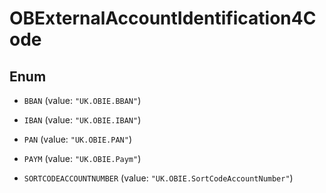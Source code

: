 

# OBExternalAccountIdentification4Code

## Enum


* `BBAN` (value: `"UK.OBIE.BBAN"`)

* `IBAN` (value: `"UK.OBIE.IBAN"`)

* `PAN` (value: `"UK.OBIE.PAN"`)

* `PAYM` (value: `"UK.OBIE.Paym"`)

* `SORTCODEACCOUNTNUMBER` (value: `"UK.OBIE.SortCodeAccountNumber"`)



